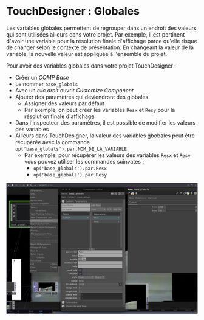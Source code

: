# TouchDesigner : Globales

Les variables globales permettent de regrouper dans un endroit des valeurs qui sont utilisées ailleurs dans votre projet. Par exemple, il est pertinent d'avoir une variable pour la résolution finale d'affichage parce qu'elle risque de changer selon le contexte de présentation. En changeant la valeur de la variable, la nouvelle valeur est appliquée à l'ensemble du projet.

Pour avoir des variables globales dans votre projet TouchDesigner :
- Créer un _COMP Base_
- Le nommer `base_globals`
- Avec un _clic droit_ ouvrir _Customize Component_
- Ajouter des paramètres qui deviendront des globales
    - Assigner des valeurs par défaut
    - Par exemple, on peut créer les variables `Resx` et `Resy` pour la résolution finale d'affichage
- Dans l'inspecteur des paramètres, il est possible de modifier les valeurs des variables
- Ailleurs dans TouchDesigner, la valeur des variables gbobales peut être récupérée avec la commande `op('base_globals').par.NOM_DE_LA_VARIABLE`
    - Par exemple, pour récupérer les valeurs des variables `Resx` et `Resy` vous pouvez utiliser les commandes suinvates :
        - `op('base_globals').par.Resx`
        - `op('base_globals').par.Resy`

![](./ajouter_variables_globales.png)